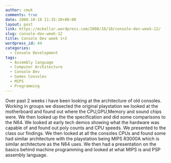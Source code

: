 ```yaml
---
author: cmuk
comments: true
date: 2008-10-10 11:35:20+00:00
layout: post
link: https://mckellar.wordpress.com/2008/10/10/console-dev-week-12/
slug: console-dev-week-12
title: Console Dev week 1+2
wordpress_id: 44
categories:
  - Console Development
tags:
  - Assembly language
  - Computer Architecture
  - Console Dev
  - Games Consoles
  - MIPS
  - Programming
---
```


Over past 2 weeks i have been looking at the architecture of old consoles. Working in groups we dissected the original playstation we looked at the motherboard and found out where the CPU,GPU,Memory and sound chips were. We then looked up the the specification and did some comparisons to the N64. We looked at early tech demos showing what the hardware was capable of and found out poly counts and CPU speeds. We presented to the class our findings. We then looked at all the consoles CPUs and found some had similar architecture with the playstation being MIPS R3000A which is similar architecture as the N64 uses. We then had a presentation on the basics behind machine programming and looked at what MIPS is and PSP assembly language.
